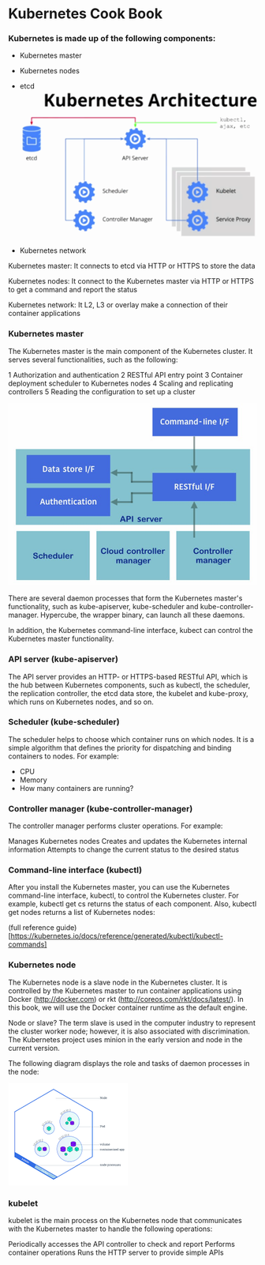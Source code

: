 # Kubernetes Cook Book 
### Kubernetes is made up of the following components:

- Kubernetes master 

- Kubernetes nodes

- etcd
![alt text](https://github.com/Aslamlatheef/Kubernetes/blob/master/Images/kubernetes-architecture.png)
- Kubernetes network

Kubernetes master: It connects to etcd via HTTP or HTTPS to store the data

Kubernetes nodes: It connect to the Kubernetes master via HTTP or HTTPS to get a command and report the status

Kubernetes network: It L2, L3 or overlay make a connection of their container applications

### Kubernetes master
The Kubernetes master is the main component of the Kubernetes cluster. It serves several functionalities, such as the following:

1 Authorization and authentication
2 RESTful API entry point
3 Container deployment scheduler to Kubernetes nodes
4 Scaling and replicating controllers
5 Reading the configuration to set up a cluster

![alt text](https://github.com/Aslamlatheef/Kubernetes/blob/master/Images/d05d8b65-158f-4a4b-8a4c-b9cf00ef1133.jpg)


There are several daemon processes that form the Kubernetes master's functionality, such as kube-apiserver, kube-scheduler and kube-controller-manager. Hypercube, the wrapper binary, can launch all these daemons.

In addition, the Kubernetes command-line interface, kubect can control the Kubernetes master functionality.

### API server (kube-apiserver)
The API server provides an HTTP- or HTTPS-based RESTful API, which is the hub between Kubernetes components, such as kubectl, the scheduler, the replication controller, the etcd data store, the kubelet and kube-proxy, which runs on Kubernetes nodes, and so on.

### Scheduler (kube-scheduler)
The scheduler helps to choose which container runs on which nodes. It is a simple algorithm that defines the priority for dispatching and binding containers to nodes. For example:

- CPU
- Memory
- How many containers are running?

### Controller manager (kube-controller-manager)
The controller manager performs cluster operations. For example:

Manages Kubernetes nodes
Creates and updates the Kubernetes internal information
Attempts to change the current status to the desired status

### Command-line interface (kubectl)
After you install the Kubernetes master, you can use the Kubernetes command-line interface, kubectl, to control the Kubernetes cluster. For example, kubectl get cs returns the status of each component. Also, kubectl get nodes returns a list of Kubernetes nodes:

(full reference guide)[https://kubernetes.io/docs/reference/generated/kubectl/kubectl-commands] 

### Kubernetes node
The Kubernetes node is a slave node in the Kubernetes cluster. It is controlled by the Kubernetes master to run container applications using Docker (http://docker.com) or rkt (http://coreos.com/rkt/docs/latest/). In this book, we will use the Docker container runtime as the default engine.

Node or slave?
The term slave is used in the computer industry to represent the cluster worker node; however, it is also associated with discrimination. The Kubernetes project uses minion in the early version and node in the current version.

The following diagram displays the role and tasks of daemon processes in the node:

![alt text](https://github.com/Aslamlatheef/Kubernetes/blob/master/Images/images.png)

### kubelet
kubelet is the main process on the Kubernetes node that communicates with the Kubernetes master to handle the following operations:

Periodically accesses the API controller to check and report
Performs container operations
Runs the HTTP server to provide simple APIs


